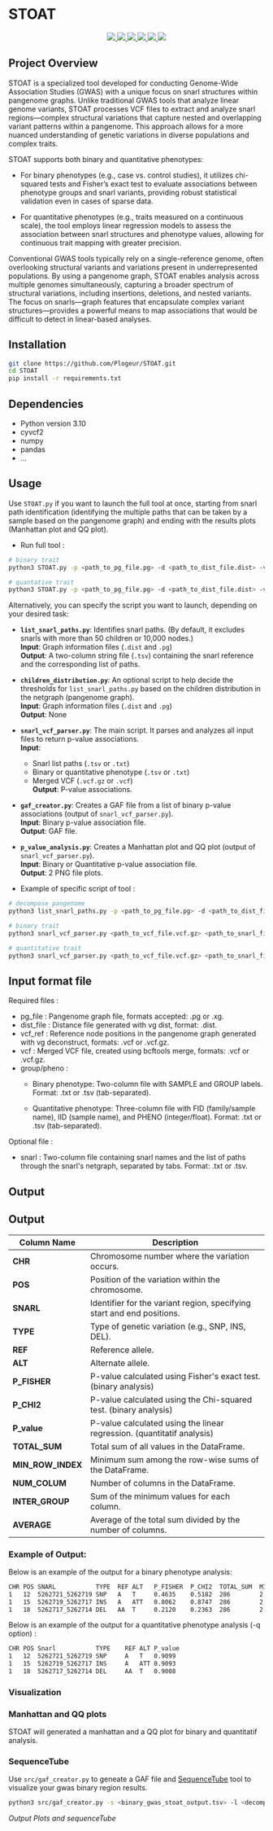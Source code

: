 # STOAT

<p align="center">
    <a href="https://github.com/STOAT" title="STOAT GitHub">
        <img src="https://img.shields.io/badge/STOAT-GWAS-blue.svg" />
    </a>
    <a href="https://www.python.org/downloads/release/python-310/" title="Python 3.10">
        <img src="https://img.shields.io/badge/Python-3.10-blue.svg" />
    </a>
    <a href="https://pypi.org/project/cyvcf2/0.31.1/" title="cyvcf2 version 0.31.1">
        <img src="https://img.shields.io/badge/cyvcf2-0.31.1-blue.svg" />
    </a>
    <a href="https://pypi.org/project/bdsg/0.3/" title="bdsg version 0.3">
        <img src="https://img.shields.io/badge/bdsg-0.3-purple.svg" />
    </a>
    <a href="https://pypi.org/project/statsmodels/0.14.4/" title="statsmodels version 0.14.4">
        <img src="https://img.shields.io/badge/statsmodels-0.14.4-yellow.svg" />
    </a>
    <a href="https://pypi.org/project/qmplot/0.3.3/" title="qmplot version 0.3.3">
        <img src="https://img.shields.io/badge/qmplot-0.3.3-red.svg" />
    </a>
</p>

## Project Overview
STOAT is a specialized tool developed for conducting Genome-Wide Association Studies (GWAS) with a unique focus on snarl structures within pangenome graphs. Unlike traditional GWAS tools that analyze linear genome variants, STOAT processes VCF files to extract and analyze snarl regions—complex structural variations that capture nested and overlapping variant patterns within a pangenome. This approach allows for a more nuanced understanding of genetic variations in diverse populations and complex traits.

STOAT supports both binary and quantitative phenotypes:

- For binary phenotypes (e.g., case vs. control studies), it utilizes chi-squared tests and Fisher’s exact test to evaluate associations between phenotype groups and snarl variants, providing robust statistical validation even in cases of sparse data.

- For quantitative phenotypes (e.g., traits measured on a continuous scale), the tool employs linear regression models to assess the association between snarl structures and phenotype values, allowing for continuous trait mapping with greater precision.

Conventional GWAS tools typically rely on a single-reference genome, often overlooking structural variants and variations present in underrepresented populations. By using a pangenome graph, STOAT enables analysis across multiple genomes simultaneously, capturing a broader spectrum of structural variations, including insertions, deletions, and nested variants. The focus on snarls—graph features that encapsulate complex variant structures—provides a powerful means to map associations that would be difficult to detect in linear-based analyses.

## Installation

````bash
git clone https://github.com/Plogeur/STOAT.git
cd STOAT
pip install -r requirements.txt
````

## Dependencies
- Python version 3.10
- cyvcf2
- numpy
- pandas
- ...

## Usage

Use `STOAT.py` if you want to launch the full tool at once, starting from snarl path identification (identifying the multiple paths that can be taken by a sample based on the pangenome graph) and ending with the results plots (Manhattan plot and QQ plot).

- Run full tool :
```bash
# binary trait
python3 STOAT.py -p <path_to_pg_file.pg> -d <path_to_dist_file.dist> -v <path_to_vcf_file.vcf.gz> -r <path_to_vcf_reference_file.vcf.gz> -b <path_to_group_file.txt> -o output.tsv

# quantative trait
python3 STOAT.py -p <path_to_pg_file.pg> -d <path_to_dist_file.dist> -v <path_to_vcf_file.vcf.gz> -r <path_to_vcf_reference_file.vcf.gz> -q <path_to_pheno_file.txt> -o output.tsv
```

Alternatively, you can specify the script you want to launch, depending on your desired task:

- **`list_snarl_paths.py`**: Identifies snarl paths. (By default, it excludes snarls with more than 50 children or 10,000 nodes.)  
  **Input**: Graph information files (`.dist` and `.pg`)  
  **Output**: A two-column string file (`.tsv`) containing the snarl reference and the corresponding list of paths.

- **`children_distribution.py`**: An optional script to help decide the thresholds for `list_snarl_paths.py` based on the children distribution in the netgraph (pangenome graph).  
  **Input**: Graph information files (`.dist` and `.pg`)  
  **Output**: None

- **`snarl_vcf_parser.py`**: The main script. It parses and analyzes all input files to return p-value associations.  
  **Input**:  
  - Snarl list paths (`.tsv` or `.txt`)  
  - Binary or quantitative phenotype (`.tsv` or `.txt`)  
  - Merged VCF (`.vcf.gz` or `.vcf`)  
  **Output**: P-value associations.

- **`gaf_creator.py`**: Creates a GAF file from a list of binary p-value associations (output of `snarl_vcf_parser.py`).  
  **Input**: Binary p-value association file.  
  **Output**: GAF file.

- **`p_value_analysis.py`**: Creates a Manhattan plot and QQ plot (output of `snarl_vcf_parser.py`).  
  **Input**: Binary or Quantitative p-value association file.  
  **Output**: 2 PNG file plots.

- Example of specific script of tool : 
```bash
# decompose pangenome
python3 list_snarl_paths.py -p <path_to_pg_file.pg> -d <path_to_dist_file.dist> -o <output.tsv>

# binary trait
python3 snarl_vcf_parser.py <path_to_vcf_file.vcf.gz> <path_to_snarl_file.txt> <path_to_vcf_reference_file.vcf.gz> -b <path_to_group_file.txt> -o output.txt

# quantitative trait 
python3 snarl_vcf_parser.py <path_to_vcf_file.vcf.gz> <path_to_snarl_file.txt> <path_to_vcf_reference_file.vcf.gz> -q <path_to_pheno_file.txt> -o output.txt
```

## Input format file

Required files :
- pg_file : Pangenome graph file, formats accepted: .pg or .xg.
- dist_file : Distance file generated with vg dist, format: .dist.
- vcf_ref : Reference node positions in the pangenome graph generated with vg deconstruct, formats: .vcf or .vcf.gz.
- vcf : Merged VCF file, created using bcftools merge, formats: .vcf or .vcf.gz.
- group/pheno : 
    - Binary phenotype: Two-column file with SAMPLE and GROUP labels. Format: .txt or .tsv (tab-separated).

    - Quantitative phenotype: Three-column file with FID (family/sample name), IID (sample name), and PHENO (integer/float). Format: .txt or .tsv (tab-separated).

Optional file : 
- snarl : Two-column file containing snarl names and the list of paths through the snarl's netgraph, separated by tabs. Format: .txt or .tsv.

## Output


## Output

| Column Name       | Description                                                                                   |
|-------------------|-----------------------------------------------------------------------------------------------|
| **CHR**           | Chromosome number where the variation occurs.                                                 |
| **POS**           | Position of the variation within the chromosome.                                              |
| **SNARL**         | Identifier for the variant region, specifying start and end positions.                        |
| **TYPE**          | Type of genetic variation (e.g., SNP, INS, DEL).                                              |
| **REF**           | Reference allele.                                                                             |
| **ALT**           | Alternate allele.                                                                             |
| **P_FISHER**      | P-value calculated using Fisher's exact test. (binary analysis)                               |
| **P_CHI2**        | P-value calculated using the Chi-squared test. (binary analysis)                              |
| **P_value**       | P-value calculated using the linear regression. (quantitatif analysis)                        |
| **TOTAL_SUM**     | Total sum of all values in the DataFrame.                                                     |
| **MIN_ROW_INDEX** | Minimum sum among the row-wise sums of the DataFrame.                                         |
| **NUM_COLUM**     | Number of columns in the DataFrame.                                                           |
| **INTER_GROUP**   | Sum of the minimum values for each column.                                                    |
| **AVERAGE**       | Average of the total sum divided by the number of columns.                                    |

### Example of Output:

Below is an example of the output for a binary phenotype analysis:

```bash
CHR POS SNARL           TYPE  REF ALT   P_FISHER  P_CHI2  TOTAL_SUM  MIN_ROW_INDEX NUM_COLUM INTER_GROUP AVERAGE
1   12  5262721_5262719 SNP   A   T     0.4635    0.5182  286        2             137       46          143.0
1   15  5262719_5262717 INS   A   ATT   0.8062    0.8747  286        2             141       34          143.0
1   18  5262717_5262714 DEL   AA  T     0.2120    0.2363  286        2             134       32          143.0
```

Below is an example of the output for a quantitative phenotype analysis (-q option) :

```bash
CHR POS Snarl           TYPE    REF ALT	P_value
1   12  5262721_5262719	SNP     A   T   0.9099
1   15  5262719_5262717	INS     A   ATT 0.9093
1   18  5262717_5262714	DEL     AA  T   0.9008
```

### Visualization

### Manhattan and QQ plots 

STOAT will generated a manhattan and a QQ plot for binary and quantitatif analysis.

### SequenceTube

Use `src/gaf_creator.py` to geneate a GAF file and [SequenceTube](https://github.com/vgteam/sequenceTubeMap) tool to visualize your gwas binary region results.

```bash 
python3 src/gaf_creator.py -s <binary_gwas_stoat_output.tsv> -l <decomposition_paths.tsv> -p <pg_file_path>
```

*Output Plots and sequenceTube*

